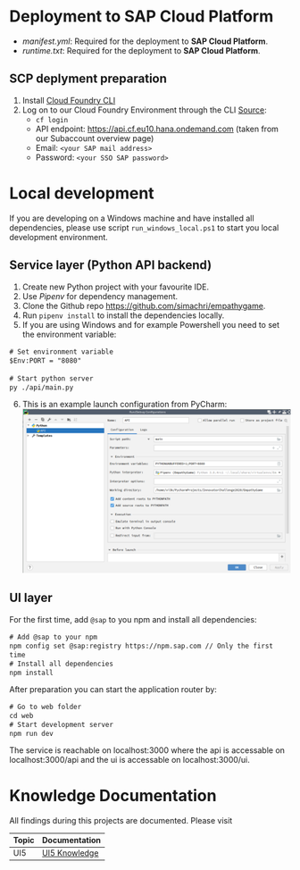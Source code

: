 

# Deployment to SAP Cloud Platform

* *manifest.yml*: Required for the deployment to **SAP Cloud Platform**.
* *runtime.txt*: Required for the deployment to **SAP Cloud Platform**.

## SCP deplyment preparation
1. Install [Cloud Foundry CLI](https://github.com/cloudfoundry/cli#downloads)
2. Log on to our Cloud Foundry Environment through the CLI [Source](https://help.sap.com/viewer/65de2977205c403bbc107264b8eccf4b/Cloud/en-US/7a37d66c2e7d401db4980db0cd74aa6b.html):
	* `cf login`
	* API endpoint: https://api.cf.eu10.hana.ondemand.com  (taken from our Subaccount overview page)
	* Email: `<your SAP mail address>`
	* Password: `<your SSO SAP password>`


# Local development

If you are developing on a Windows machine and have installed all dependencies, please use script `run_windows_local.ps1` to start you local development environment.

## Service layer (Python API backend)

1. Create new Python project with your favourite IDE.
2. Use _Pipenv_ for dependency management.
3. Clone the Github repo https://github.com/simachri/empathygame.
4. Run `pipenv install` to install the dependencies locally.
5. If you are using Windows and for example Powershell you need to set the environment variable:
```
# Set environment variable
$Env:PORT = "8080"

# Start python server
py ./api/main.py
```
6. This is an example launch configuration from PyCharm:
![PyCharm run configuration](docs/resources/run_config_pycharm.png)

## UI layer

For the first time, add `@sap` to you npm and install all dependencies:

```
# Add @sap to your npm
npm config set @sap:registry https://npm.sap.com // Only the first time
# Install all dependencies
npm install
```

After preparation you can start the application router by:

```
# Go to web folder
cd web
# Start development server
npm run dev
```

The service is reachable on localhost:3000 where the api is accessable on localhost:3000/api and the ui is accessable on localhost:3000/ui.

# Knowledge Documentation
All findings during this projects are documented. Please visit

| Topic | Documentation |
| ----- | ------------- |
| UI5   |  [UI5 Knowledge](docs/UI5_Knowledge.md) |
